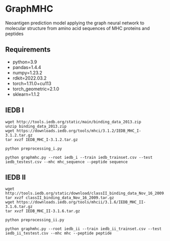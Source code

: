 # GraphMHC
Neoantigen prediction model applying the graph neural network to molecular structure from amino acid sequences of MHC proteins and peptides

## Requirements
* python=3.9
* pandas=1.4.4
* numpy=1.23.2
* rdkit=2022.03.2
* torch=1.11.0+cu113
* torch_geometric=2.1.0
* sklearn=1.1.2

## IEDB I
```
wget http://tools.iedb.org/static/main/binding_data_2013.zip
unzip binding_data_2013.zip
wget https://downloads.iedb.org/tools/mhci/3.1.2/IEDB_MHC_I-3.1.2.tar.gz
tar xvzf IEDB_MHC_I-3.1.2.tar.gz
```
```
python preprocessing_i.py
```
```
python graphmhc.py --root iedb_i --train iedb_trainset.csv --test iedb_testest.csv --mhc mhc_sequence --peptide sequence
```

## IEDB II
```
wget http://tools.iedb.org/static/download/classII_binding_data_Nov_16_2009.tar.gz
tar xvzf classII_binding_data_Nov_16_2009.tar.gz
wget https://downloads.iedb.org/tools/mhcii/3.1.6/IEDB_MHC_II-3.1.6.tar.gz
tar xvzf IEDB_MHC_II-3.1.6.tar.gz
```
```
python preprocessing_ii.py
```

```
python graphmhc.py --root iedb_ii --train iedb_ii_trainset.csv --test iedb_ii_testest.csv --mhc mhc --peptide peptide
```
